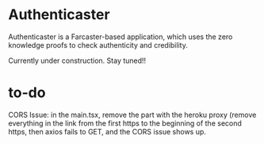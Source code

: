 # Authenticaster 

Authenticaster is a Farcaster-based application, which uses the zero knowledge proofs to check authenticity and credibility.

Currently under construction. Stay tuned!!

# to-do  
CORS Issue: in the main.tsx, remove the part with the heroku proxy (remove everything in the link from the first https to the beginning of the second https, then axios fails to GET, and the CORS issue shows up. 
